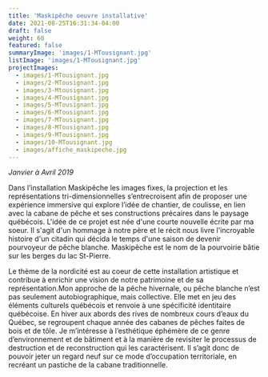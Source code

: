 ```yaml
---
title: 'Maskipêche oeuvre installative'
date: 2021-08-25T16:31:34-04:00
draft: false
weight: 60
featured: false
summaryImage: 'images/1-MTousignant.jpg'
listImage: 'images/1-MTousignant.jpg'
projectImages:
  - images/1-MTousignant.jpg
  - images/2-MTousignant.jpg
  - images/3-Mtousignant.jpg
  - images/4-MTousignant.jpg
  - images/5-MTousignant.jpg
  - images/6-MTousignant.jpg
  - images/7-MTousignant.jpg
  - images/8-MTousignant.jpg
  - images/9-MTousignant.jpg
  - images/10-MTousignant.jpg
  - images/affiche_maskipeche.jpg
---
```


_Janvier à Avril 2019_

Dans l’installation Maskipêche les images fixes, la projection et les représentations tri-dimensionnelles s’entrecroisent afin de proposer une expérience immersive qui explore l’idée de chantier, de coulisse, en lien avec la cabane de pêche et ses constructions précaires dans le paysage québécois. L'idée de ce projet est née d'une courte nouvelle écrite par ma soeur. Il s'agit d'un hommage à notre père et le récit nous livre l'incroyable histoire d'un citadin qui décida le temps d'une saison de devenir pourvoyeur de pêche blanche. Maskipêche est le nom de la pourvoirie bâtie sur les berges du lac St-Pierre.

Le thème de la nordicité est au coeur de cette installation artistique et contribue à enrichir une vision de notre patrimoine et de sa représentation.Mon approche de la pêche hivernale, ou pêche blanche n’est pas seulement autobiographique, mais collective. Elle met en jeu des éléments culturels québécois et renvoie à une spécificité identitaire québécoise. En hiver aux abords des rives de nombreux cours d’eaux du Québec, se regroupent chaque année des cabanes de pêches faites de bois et de tôle. Je m’intéresse à l’esthétique éphémère de ce genre d’environnement et de bâtiment et à la manière de revisiter le processus de destruction et de reconstruction qui les caractérisent. Il s’agit donc de pouvoir jeter un regard neuf sur ce mode d’occupation territoriale, en recréant un pastiche de la cabane traditionnelle.
